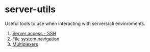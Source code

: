 # server-utils
Useful tools to use when interacting with servers/cli envinroments.

1. [Server access - SSH](docs/ssh.md)
2. [File system navigation](docs/cli_nav.md)
3. [Multiplexers](docs/multiplexers.md)

